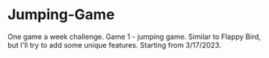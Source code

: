 # Jumping-Game
One game a week challenge.
Game 1 - jumping game. 
Similar to Flappy Bird, but I'll try to add some unique features. 
Starting from 3/17/2023.
